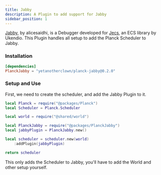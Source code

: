 ```yaml
---
title: Jabby
description: A Plugin to add support for Jabby
sidebar_position: 1
---
```


[Jabby](https://github.com/alicesaidhi/jabby), by alicesaidhi, is a Debugger developed for [Jecs](https://github.com/Ukendio/jecs), an ECS library by Ukendio.
This Plugin handles all setup to add the Planck Scheduler to Jabby.

### Installation

```toml title="wally.toml"
[dependencies]
PlanckJabby = "yetanotherclown/planck-jabby@0.2.0"
```

### Setup and Use

First, we need to create the scheduler, and add the Jabby Plugin to it.

```lua title="src/shared/scheduler.luau"
local Planck = require("@packages/Planck")
local Scheduler = Planck.Scheduler

local world = require("@shared/world")

local PlanckJabby = require("@packages/PlanckJabby")
local jabbyPlugin = PlanckJabby.new()

local scheduler = scheduler.new(world)
    :addPlugin(jabbyPlugin)

return scheduler
```

This only adds the Scheduler to Jabby, you'll have to add the
World and other setup yourself.
